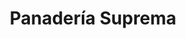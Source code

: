 ---
title: "Panadería Suprema"
url: /ciudad-guayana-puerto-ordaz/panaderia-suprema/
shop: Bäckerei
---